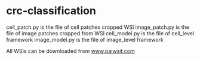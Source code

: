 # crc-classification

cell_patch.py is the file of cell patches cropped WSI
image_patch.py is the file of image patches cropped from WSI
cell_model.py is the file of cell_level framework
image_model.py is the file of image_level framework

All WSIs can be downloaded from www.paiwsit.com